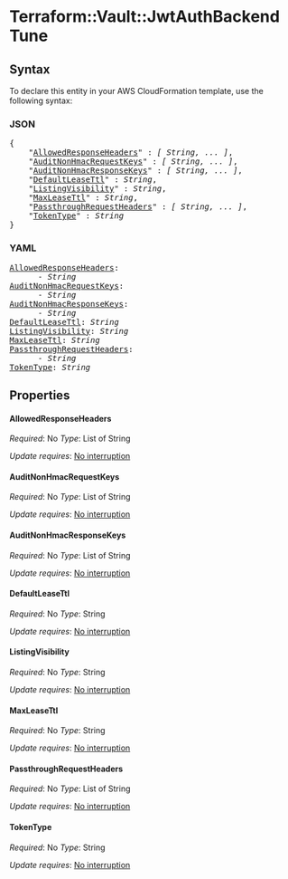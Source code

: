# Terraform::Vault::JwtAuthBackend Tune

## Syntax

To declare this entity in your AWS CloudFormation template, use the following syntax:

### JSON

<pre>
{
    "<a href="#allowedresponseheaders" title="AllowedResponseHeaders">AllowedResponseHeaders</a>" : <i>[ String, ... ]</i>,
    "<a href="#auditnonhmacrequestkeys" title="AuditNonHmacRequestKeys">AuditNonHmacRequestKeys</a>" : <i>[ String, ... ]</i>,
    "<a href="#auditnonhmacresponsekeys" title="AuditNonHmacResponseKeys">AuditNonHmacResponseKeys</a>" : <i>[ String, ... ]</i>,
    "<a href="#defaultleasettl" title="DefaultLeaseTtl">DefaultLeaseTtl</a>" : <i>String</i>,
    "<a href="#listingvisibility" title="ListingVisibility">ListingVisibility</a>" : <i>String</i>,
    "<a href="#maxleasettl" title="MaxLeaseTtl">MaxLeaseTtl</a>" : <i>String</i>,
    "<a href="#passthroughrequestheaders" title="PassthroughRequestHeaders">PassthroughRequestHeaders</a>" : <i>[ String, ... ]</i>,
    "<a href="#tokentype" title="TokenType">TokenType</a>" : <i>String</i>
}
</pre>

### YAML

<pre>
<a href="#allowedresponseheaders" title="AllowedResponseHeaders">AllowedResponseHeaders</a>: <i>
      - String</i>
<a href="#auditnonhmacrequestkeys" title="AuditNonHmacRequestKeys">AuditNonHmacRequestKeys</a>: <i>
      - String</i>
<a href="#auditnonhmacresponsekeys" title="AuditNonHmacResponseKeys">AuditNonHmacResponseKeys</a>: <i>
      - String</i>
<a href="#defaultleasettl" title="DefaultLeaseTtl">DefaultLeaseTtl</a>: <i>String</i>
<a href="#listingvisibility" title="ListingVisibility">ListingVisibility</a>: <i>String</i>
<a href="#maxleasettl" title="MaxLeaseTtl">MaxLeaseTtl</a>: <i>String</i>
<a href="#passthroughrequestheaders" title="PassthroughRequestHeaders">PassthroughRequestHeaders</a>: <i>
      - String</i>
<a href="#tokentype" title="TokenType">TokenType</a>: <i>String</i>
</pre>

## Properties

#### AllowedResponseHeaders

_Required_: No
_Type_: List of String

_Update requires_: [No interruption](https://docs.aws.amazon.com/AWSCloudFormation/latest/UserGuide/using-cfn-updating-stacks-update-behaviors.html#update-no-interrupt)

#### AuditNonHmacRequestKeys

_Required_: No
_Type_: List of String

_Update requires_: [No interruption](https://docs.aws.amazon.com/AWSCloudFormation/latest/UserGuide/using-cfn-updating-stacks-update-behaviors.html#update-no-interrupt)

#### AuditNonHmacResponseKeys

_Required_: No
_Type_: List of String

_Update requires_: [No interruption](https://docs.aws.amazon.com/AWSCloudFormation/latest/UserGuide/using-cfn-updating-stacks-update-behaviors.html#update-no-interrupt)

#### DefaultLeaseTtl

_Required_: No
_Type_: String

_Update requires_: [No interruption](https://docs.aws.amazon.com/AWSCloudFormation/latest/UserGuide/using-cfn-updating-stacks-update-behaviors.html#update-no-interrupt)

#### ListingVisibility

_Required_: No
_Type_: String

_Update requires_: [No interruption](https://docs.aws.amazon.com/AWSCloudFormation/latest/UserGuide/using-cfn-updating-stacks-update-behaviors.html#update-no-interrupt)

#### MaxLeaseTtl

_Required_: No
_Type_: String

_Update requires_: [No interruption](https://docs.aws.amazon.com/AWSCloudFormation/latest/UserGuide/using-cfn-updating-stacks-update-behaviors.html#update-no-interrupt)

#### PassthroughRequestHeaders

_Required_: No
_Type_: List of String

_Update requires_: [No interruption](https://docs.aws.amazon.com/AWSCloudFormation/latest/UserGuide/using-cfn-updating-stacks-update-behaviors.html#update-no-interrupt)

#### TokenType

_Required_: No
_Type_: String

_Update requires_: [No interruption](https://docs.aws.amazon.com/AWSCloudFormation/latest/UserGuide/using-cfn-updating-stacks-update-behaviors.html#update-no-interrupt)

